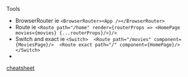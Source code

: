 Tools
- BrowserRouter ie `<BrowserRouter><App /></BrowserRouter>`
- Route ie `<Route path="/home" render={routerProps => <HomePage movies={movies} {...routerProps}/>}/>`
- Switch and exact ie `<Switch>  <Route path="/movies" component={MoviesPage}/>  <Route exact path="/" component={HomePage}/>  </Switch>`
- 


[cheatsheet](http://www.developer-cheatsheets.com/react-router)